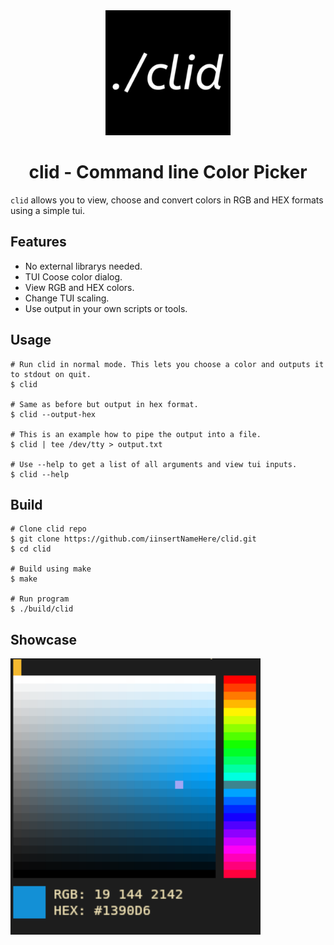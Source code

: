 <div align="center">
    <img src="img/logo.svg" width="200px">
    <h1>clid - Command line Color Picker</h1>
</div>

`clid` allows you to view, choose and convert colors in RGB and HEX formats using a simple tui.

## Features
- No external librarys needed.
- TUI Coose color dialog.
- View RGB and HEX colors.
- Change TUI scaling.
- Use output in your own scripts or tools.

## Usage

```shell
# Run clid in normal mode. This lets you choose a color and outputs it to stdout on quit.
$ clid

# Same as before but output in hex format.
$ clid --output-hex

# This is an example how to pipe the output into a file.
$ clid | tee /dev/tty > output.txt

# Use --help to get a list of all arguments and view tui inputs.
$ clid --help
```

## Build
```shell
# Clone clid repo
$ git clone https://github.com/iinsertNameHere/clid.git
$ cd clid

# Build using make
$ make

# Run program
$ ./build/clid
```

## Showcase
<img src="img/screenshot.png" width="400">